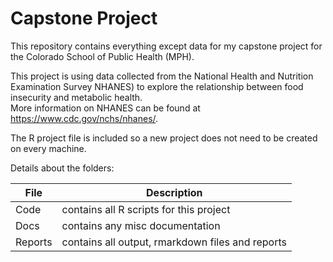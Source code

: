 # Capstone Project  
This repository contains everything except data for my capstone project for the Colorado School of Public Health (MPH). 

This project is using data collected from the National Health and Nutrition Examination Survey NHANES) to explore the relationship between food insecurity and metabolic health.  
More information on NHANES can be found at https://www.cdc.gov/nchs/nhanes/. 

The R project file is included so a new project does not need to be created on every machine.

Details about the folders:

File | Description
---|---------------------------------------------------------------------
Code | contains all R scripts for this project
Docs | contains any misc documentation
Reports | contains all output, rmarkdown files and reports
